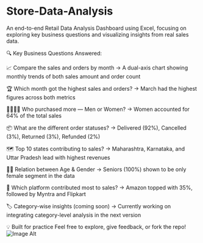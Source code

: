 # Store-Data-Analysis
An end-to-end Retail Data Analysis Dashboard using Excel, focusing on exploring key business questions and visualizing insights from real sales data.

🔍 Key Business Questions Answered:

📈 Compare the sales and orders by month
→ A dual-axis chart showing monthly trends of both sales amount and order count

🏆 Which month got the highest sales and orders?
→ March had the highest figures across both metrics

👩‍🦰👨‍🦱 Who purchased more — Men or Women?
→ Women accounted for 64% of the total sales

📦 What are the different order statuses?
→ Delivered (92%), Cancelled (3%), Returned (3%), Refunded (2%)

🗺 Top 10 states contributing to sales?
→ Maharashtra, Karnataka, and Uttar Pradesh lead with highest revenues

🧓🧑 Relation between Age & Gender
→ Seniors (100%) shown to be only female segment in the data

🛒 Which platform contributed most to sales?
→ Amazon topped with 35%, followed by Myntra and Flipkart

🏷️ Category-wise insights (coming soon)
→ Currently working on integrating category-level analysis in the next version

💡 Built for practice 
Feel free to explore, give feedback, or fork the repo!
![Image Alt]([image_url](https://github.com/JannatulFerdousShormy/Store-Data-Analysis/blob/de975b1e55a3a36a56e2746e1d350cebeea10bf9/Dasboard.jpeg))


